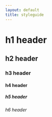 ```yaml
---
layout: default
title: styleguide
---
```


# h1 header

## h2 header

### h3 header

#### h4 header

##### h5 header

###### h6 header


